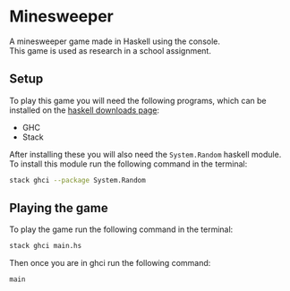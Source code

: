 # Minesweeper

A minesweeper game made in Haskell using the console.  
This game is used as research in a school assignment.

## Setup

To play this game you will need the following programs,
which can be installed on the [haskell downloads page](https://www.haskell.org/downloads/):

- GHC
- Stack

After installing these you will also need the `System.Random` haskell module.
To install this module run the following command in the terminal:

```bash
stack ghci --package System.Random
```

## Playing the game

To play the game run the following command in the terminal:

```bash
stack ghci main.hs
```

Then once you are in ghci run the following command:

```haskell
main
```
